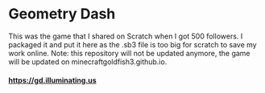 # Geometry Dash

This was the game that I shared on Scratch when I got 500 followers. I packaged it and put it here as the .sb3 file is too big for scratch to save my work online. Note: this repository will not be updated anymore, the game will be updated on minecraftgoldfish3.github.io.

#### https://gd.illuminating.us
